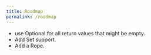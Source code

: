 ```yaml
---
title: Roadmap
permalink: /roadmap
---
```



* use Optional for all return values that might be empty.
* Add Set support.
* Add a Rope.

